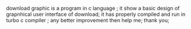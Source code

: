 download graphic is a program in c language ;
it show  a basic design of grapnhical user interface of download;
it has properly compiled and run in turbo c compiler ;
any better improvement then  help me;
thank you;
